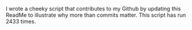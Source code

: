 I wrote a cheeky script that contributes to my Github by updating this ReadMe to illustrate why more than commits matter. This script has run 2433 times.